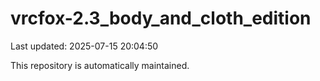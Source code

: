 # vrcfox-2.3_body_and_cloth_edition

Last updated: 2025-07-15 20:04:50

This repository is automatically maintained.
